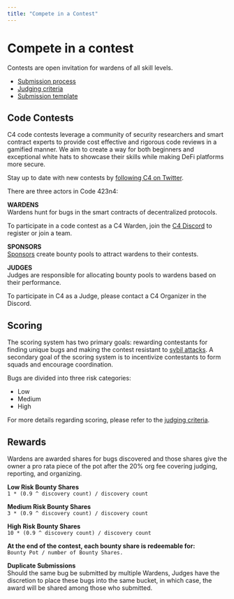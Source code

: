 ```yaml
---
title: "Compete in a Contest"
---
```


# Compete in a contest
Contests are open invitation for wardens of all skill levels.

- [Submission process](/submissions)
- [Judging criteria](/judging-criteria)
- [Submission template](/submission-template) 

## Code Contests
C4 code contests leverage a community of security researchers and smart contract experts to provide cost effective and rigorous code reviews in a gamified manner. We aim to create a way for both beginners and exceptional white hats to showcase their skills while making DeFi platforms more secure.

Stay up to date with new contests by [following C4 on Twitter](https://twitter.com/code423n4).

There are three actors in Code 423n4:

**WARDENS**  
Wardens hunt for bugs in the smart contracts of decentralized protocols.  
  
To participate in a code contest as a C4 Warden, join the [C4 Discord](https://discord.gg/EY5dvm3evD) to register or join a team. 

**SPONSORS**  
[Sponsors](/sponsor) create bounty pools to attract wardens to their contests.
  
**JUDGES**  
Judges are responsible for allocating bounty pools to wardens based on their performance. 

To participate in C4 as a Judge, please contact a C4 Organizer in the Discord.

## Scoring
The scoring system has two primary goals: rewarding contestants for finding unique bugs and making the contest resistant to [sybil attacks](https://en.wikipedia.org/wiki/Sybil_attack). A secondary goal of the scoring system is to incentivize contestants to form squads and encourage coordination.

Bugs are divided into three risk categories:  

- Low
- Medium
- High

For more details regarding scoring, please refer to the [judging criteria](/judging-criteria).

## Rewards  
Wardens are awarded shares for bugs discovered and those shares give the owner a pro rata piece of the pot after the 20% org fee covering judging, reporting, and organizing.
  
**Low Risk Bounty Shares**    
`1 * (0.9 ^ discovery count) / discovery count`  
  
**Medium Risk Bounty Shares**    
`3 * (0.9 ^ discovery count) / discovery count`  
  
**High Risk Bounty Shares**    
`10 * (0.9 ^ discovery count) / discovery count`
  
**At the end of the contest, each bounty share is redeemable for:**     
`Bounty Pot / number of Bounty Shares.`

**Duplicate Submissions**    
Should the same bug be submitted by multiple Wardens, Judges have the discretion to place these bugs into the same bucket, in which case, the award will be shared among those who submitted.




